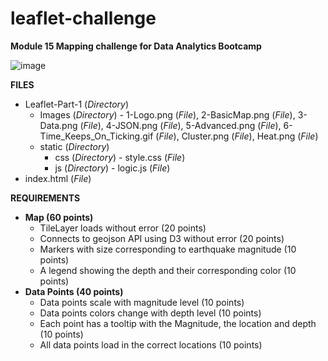 # leaflet-challenge

<strong>Module 15 Mapping challenge for Data Analytics Bootcamp</strong>

![image](https://github.com/Rad-icalEdward/leaflet-challenge/assets/121570218/786410ee-4b92-4d19-bf76-7bb014cb3380)

<strong>FILES</strong>
<ul>
<li>Leaflet-Part-1 (<em>Directory</em>)
  <ul>
  <li>Images (<em>Directory</em>) - 1-Logo.png (<em>File</em>), 2-BasicMap.png (<em>File</em>), 3-Data.png (<em>File</em>), 4-JSON.png (<em>File</em>), 5-Advanced.png (<em>File</em>), 6-Time_Keeps_On_Ticking.gif (<em>File</em>), Cluster.png (<em>File</em>), Heat.png (<em>File</em>)
  <li>static (<em>Directory</em>)
    <ul>
    <li>css (<em>Directory</em>) - style.css (<em>File</em>)
    <li>js (<em>Directory</em>) - logic.js (<em>File</em>)
    </ul>
  </ul>
<li>index.html (<em>File</em>)
</ul>

<strong>REQUIREMENTS</strong>
<ul>
<li><strong>Map (60 points)</strong>
  <ul> 
  <li>TileLayer loads without error (20 points)
  <li>Connects to geojson API using D3 without error (20 points)
  <li>Markers with size corresponding to earthquake magnitude (10 points)
  <li>A legend showing the depth and their corresponding color (10 points)
  </ul>
<li><strong>Data Points (40 points)</strong>
  <ul>
  <li>Data points scale with magnitude level (10 points)
  <li>Data points colors change with depth level (10 points)
  <li>Each point has a tooltip with the Magnitude, the location and depth (10 points)
  <li>All data points load in the correct locations (10 points)
  </ul>
</ul>
